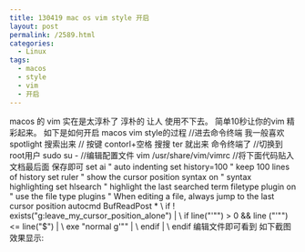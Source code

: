 ```yaml
---
title: 130419 mac os vim style 开启
layout: post
permalink: /2589.html
categories:
  - Linux
tags:
  - macos
  - style
  - vim
  - 开启
---
```

macos 的 vim 实在是太淳朴了 淳朴的 让人 使用不下去。 简单10秒让你的vim 精彩起来。 如下是如何开启 macos vim style的过程 //进去命令终端 我一般喜欢 spotlight 搜索出来 // 按键 contorl+空格 搜搜 ter 就出来 命令终端了 //切换到root用户 sudo su - //编辑配置文件 vim /usr/share/vim/vimrc //将下面代码贴入文档最后面 保存即可 set ai " auto indenting set history=100 " keep 100 lines of history set ruler " show the cursor position syntax on " syntax highlighting set hlsearch " highlight the last searched term filetype plugin on " use the file type plugins " When editing a file, always jump to the last cursor position autocmd BufReadPost * \ if ! exists("g:leave\_my\_cursor\_position\_alone") | \ if line("'\"") > 0 && line ("'\"") <= line("$") | \ exe "normal g'\"" | \ endif | \ endif 编辑文件即可看到 如下截图效果显示: